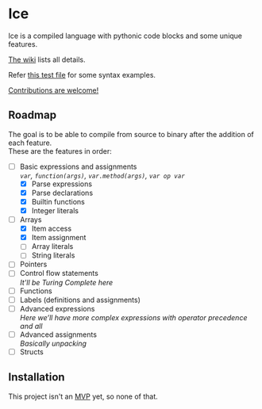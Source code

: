 # Ice

Ice is a compiled language with pythonic code blocks and some unique features.

[The wiki](../../wiki) lists all details.

Refer [this test file](Examples/Test%20file.ice) for some syntax examples.

[Contributions are welcome!](../../discussions/9)

## Roadmap
The goal is to be able to compile from source to binary after the addition of each feature.\
These are the features in order:
- [ ] Basic expressions and assignments\
    *`var`, `function(args)`, `var.method(args)`, `var op var`*
    - [x] Parse expressions
    - [x] Parse declarations
    - [x] Builtin functions
    - [x] Integer literals
- [ ] Arrays
    - [x] Item access
    - [x] Item assignment
    - [ ] Array literals
    - [ ] String literals
- [ ] Pointers
- [ ] Control flow statements\
   *It'll be Turing Complete here*
- [ ] Functions
- [ ] Labels (definitions and assignments)
- [ ] Advanced expressions\
    *Here we’ll have more complex expressions with operator precedence and all*
- [ ] Advanced assignments\
    *Basically unpacking*
- [ ] Structs

## Installation
This project isn't an [MVP](https://en.wikipedia.org/wiki/Minimum_viable_product) yet, so none of that.
